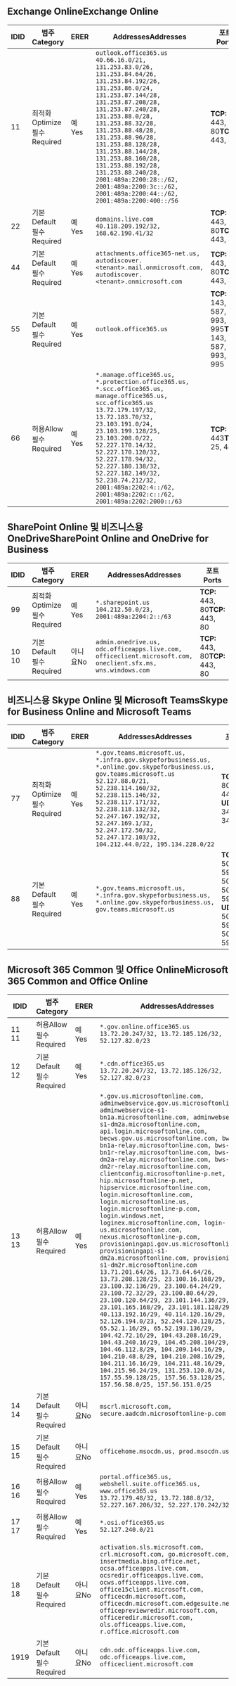 <!--THIS FILE IS AUTOMATICALLY GENERATED. MANUAL CHANGES WILL BE OVERWRITTEN.-->
<!--Please contact the Office 365 Endpoints team with any questions.-->
<!--USGovGCCHigh endpoints version 2019010700-->
<!--File generated 2019-01-07 11:00:18.7418-->

## <a name="exchange-online"></a><span data-ttu-id="faac8-101">Exchange Online</span><span class="sxs-lookup"><span data-stu-id="faac8-101">Exchange Online</span></span>

<span data-ttu-id="faac8-102">ID</span><span class="sxs-lookup"><span data-stu-id="faac8-102">ID</span></span> | <span data-ttu-id="faac8-103">범주</span><span class="sxs-lookup"><span data-stu-id="faac8-103">Category</span></span> | <span data-ttu-id="faac8-104">ER</span><span class="sxs-lookup"><span data-stu-id="faac8-104">ER</span></span> | <span data-ttu-id="faac8-105">Addresses</span><span class="sxs-lookup"><span data-stu-id="faac8-105">Addresses</span></span> | <span data-ttu-id="faac8-106">포트</span><span class="sxs-lookup"><span data-stu-id="faac8-106">Ports</span></span>
-- | -------------------- | --- | ------------------------------------------------------------------------------------------------------------------------------------------------------------------------------------------------------------------------------------------------------------------------------------------------------------------------------------------------------------------------------------------------------------------------------------------------ | -------------------------------
<span data-ttu-id="faac8-107">1</span><span class="sxs-lookup"><span data-stu-id="faac8-107">1</span></span> | <span data-ttu-id="faac8-108">최적화</span><span class="sxs-lookup"><span data-stu-id="faac8-108">Optimize</span></span><BR><span data-ttu-id="faac8-109">필수</span><span class="sxs-lookup"><span data-stu-id="faac8-109">Required</span></span> | <span data-ttu-id="faac8-110">예</span><span class="sxs-lookup"><span data-stu-id="faac8-110">Yes</span></span> | `outlook.office365.us`<BR>`40.66.16.0/21, 131.253.83.0/26, 131.253.84.64/26, 131.253.84.192/26, 131.253.86.0/24, 131.253.87.144/28, 131.253.87.208/28, 131.253.87.240/28, 131.253.88.0/28, 131.253.88.32/28, 131.253.88.48/28, 131.253.88.96/28, 131.253.88.128/28, 131.253.88.144/28, 131.253.88.160/28, 131.253.88.192/28, 131.253.88.240/28, 2001:489a:2200:28::/62, 2001:489a:2200:3c::/62, 2001:489a:2200:44::/62, 2001:489a:2200:400::/56` | <span data-ttu-id="faac8-111">**TCP:** 443, 80</span><span class="sxs-lookup"><span data-stu-id="faac8-111">**TCP:** 443, 80</span></span>
<span data-ttu-id="faac8-112">2</span><span class="sxs-lookup"><span data-stu-id="faac8-112">2</span></span> | <span data-ttu-id="faac8-113">기본</span><span class="sxs-lookup"><span data-stu-id="faac8-113">Default</span></span><BR><span data-ttu-id="faac8-114">필수</span><span class="sxs-lookup"><span data-stu-id="faac8-114">Required</span></span> | <span data-ttu-id="faac8-115">예</span><span class="sxs-lookup"><span data-stu-id="faac8-115">Yes</span></span> | `domains.live.com`<BR>`40.118.209.192/32, 168.62.190.41/32` | <span data-ttu-id="faac8-116">**TCP:** 443, 80</span><span class="sxs-lookup"><span data-stu-id="faac8-116">**TCP:** 443, 80</span></span>
<span data-ttu-id="faac8-117">4</span><span class="sxs-lookup"><span data-stu-id="faac8-117">4</span></span> | <span data-ttu-id="faac8-118">기본</span><span class="sxs-lookup"><span data-stu-id="faac8-118">Default</span></span><BR><span data-ttu-id="faac8-119">필수</span><span class="sxs-lookup"><span data-stu-id="faac8-119">Required</span></span> | <span data-ttu-id="faac8-120">예</span><span class="sxs-lookup"><span data-stu-id="faac8-120">Yes</span></span> | `attachments.office365-net.us, autodiscover.<tenant>.mail.onmicrosoft.com, autodiscover.<tenant>.onmicrosoft.com` | <span data-ttu-id="faac8-121">**TCP:** 443, 80</span><span class="sxs-lookup"><span data-stu-id="faac8-121">**TCP:** 443, 80</span></span>
<span data-ttu-id="faac8-122">5</span><span class="sxs-lookup"><span data-stu-id="faac8-122">5</span></span> | <span data-ttu-id="faac8-123">기본</span><span class="sxs-lookup"><span data-stu-id="faac8-123">Default</span></span><BR><span data-ttu-id="faac8-124">필수</span><span class="sxs-lookup"><span data-stu-id="faac8-124">Required</span></span> | <span data-ttu-id="faac8-125">예</span><span class="sxs-lookup"><span data-stu-id="faac8-125">Yes</span></span> | `outlook.office365.us` | <span data-ttu-id="faac8-126">**TCP:** 143, 25, 587, 993, 995</span><span class="sxs-lookup"><span data-stu-id="faac8-126">**TCP:** 143, 25, 587, 993, 995</span></span>
<span data-ttu-id="faac8-127">6</span><span class="sxs-lookup"><span data-stu-id="faac8-127">6</span></span> | <span data-ttu-id="faac8-128">허용</span><span class="sxs-lookup"><span data-stu-id="faac8-128">Allow</span></span><BR><span data-ttu-id="faac8-129">필수</span><span class="sxs-lookup"><span data-stu-id="faac8-129">Required</span></span> | <span data-ttu-id="faac8-130">예</span><span class="sxs-lookup"><span data-stu-id="faac8-130">Yes</span></span> | `*.manage.office365.us, *.protection.office365.us, *.scc.office365.us, manage.office365.us, scc.office365.us`<BR>`13.72.179.197/32, 13.72.183.70/32, 23.103.191.0/24, 23.103.199.128/25, 23.103.208.0/22, 52.227.170.14/32, 52.227.170.120/32, 52.227.178.94/32, 52.227.180.138/32, 52.227.182.149/32, 52.238.74.212/32, 2001:489a:2202:4::/62, 2001:489a:2202:c::/62, 2001:489a:2202:2000::/63` | <span data-ttu-id="faac8-131">**TCP:** 25, 443</span><span class="sxs-lookup"><span data-stu-id="faac8-131">**TCP:** 25, 443</span></span>

## <a name="sharepoint-online-and-onedrive-for-business"></a><span data-ttu-id="faac8-132">SharePoint Online 및 비즈니스용 OneDrive</span><span class="sxs-lookup"><span data-stu-id="faac8-132">SharePoint Online and OneDrive for Business</span></span>

<span data-ttu-id="faac8-133">ID</span><span class="sxs-lookup"><span data-stu-id="faac8-133">ID</span></span> | <span data-ttu-id="faac8-134">범주</span><span class="sxs-lookup"><span data-stu-id="faac8-134">Category</span></span> | <span data-ttu-id="faac8-135">ER</span><span class="sxs-lookup"><span data-stu-id="faac8-135">ER</span></span> | <span data-ttu-id="faac8-136">Addresses</span><span class="sxs-lookup"><span data-stu-id="faac8-136">Addresses</span></span> | <span data-ttu-id="faac8-137">포트</span><span class="sxs-lookup"><span data-stu-id="faac8-137">Ports</span></span>
-- | -------------------- | --- | ----------------------------------------------------------------------------------------------------------- | ----------------
<span data-ttu-id="faac8-138">9</span><span class="sxs-lookup"><span data-stu-id="faac8-138">9</span></span> | <span data-ttu-id="faac8-139">최적화</span><span class="sxs-lookup"><span data-stu-id="faac8-139">Optimize</span></span><BR><span data-ttu-id="faac8-140">필수</span><span class="sxs-lookup"><span data-stu-id="faac8-140">Required</span></span> | <span data-ttu-id="faac8-141">예</span><span class="sxs-lookup"><span data-stu-id="faac8-141">Yes</span></span> | `*.sharepoint.us`<BR>`104.212.50.0/23, 2001:489a:2204:2::/63` | <span data-ttu-id="faac8-142">**TCP:** 443, 80</span><span class="sxs-lookup"><span data-stu-id="faac8-142">**TCP:** 443, 80</span></span>
<span data-ttu-id="faac8-143">10 </span><span class="sxs-lookup"><span data-stu-id="faac8-143">10</span></span> | <span data-ttu-id="faac8-144">기본</span><span class="sxs-lookup"><span data-stu-id="faac8-144">Default</span></span><BR><span data-ttu-id="faac8-145">필수</span><span class="sxs-lookup"><span data-stu-id="faac8-145">Required</span></span> | <span data-ttu-id="faac8-146">아니요</span><span class="sxs-lookup"><span data-stu-id="faac8-146">No</span></span> | `admin.onedrive.us, odc.officeapps.live.com, officeclient.microsoft.com, oneclient.sfx.ms, wns.windows.com` | <span data-ttu-id="faac8-147">**TCP:** 443, 80</span><span class="sxs-lookup"><span data-stu-id="faac8-147">**TCP:** 443, 80</span></span>

## <a name="skype-for-business-online-and-microsoft-teams"></a><span data-ttu-id="faac8-148">비즈니스용 Skype Online 및 Microsoft Teams</span><span class="sxs-lookup"><span data-stu-id="faac8-148">Skype for Business Online and Microsoft Teams</span></span>

<span data-ttu-id="faac8-149">ID</span><span class="sxs-lookup"><span data-stu-id="faac8-149">ID</span></span> | <span data-ttu-id="faac8-150">범주</span><span class="sxs-lookup"><span data-stu-id="faac8-150">Category</span></span> | <span data-ttu-id="faac8-151">ER</span><span class="sxs-lookup"><span data-stu-id="faac8-151">ER</span></span> | <span data-ttu-id="faac8-152">Addresses</span><span class="sxs-lookup"><span data-stu-id="faac8-152">Addresses</span></span> | <span data-ttu-id="faac8-153">포트</span><span class="sxs-lookup"><span data-stu-id="faac8-153">Ports</span></span>
-- | -------------------- | --- | --------------------------------------------------------------------------------------------------------------------------------------------------------------------------------------------------------------------------------------------------------------------------------------------------------------------------------- | --------------------------------------------------
<span data-ttu-id="faac8-154">7</span><span class="sxs-lookup"><span data-stu-id="faac8-154">7</span></span> | <span data-ttu-id="faac8-155">최적화</span><span class="sxs-lookup"><span data-stu-id="faac8-155">Optimize</span></span><BR><span data-ttu-id="faac8-156">필수</span><span class="sxs-lookup"><span data-stu-id="faac8-156">Required</span></span> | <span data-ttu-id="faac8-157">예</span><span class="sxs-lookup"><span data-stu-id="faac8-157">Yes</span></span> | `*.gov.teams.microsoft.us, *.infra.gov.skypeforbusiness.us, *.online.gov.skypeforbusiness.us, gov.teams.microsoft.us`<BR>`52.127.88.0/21, 52.238.114.160/32, 52.238.115.146/32, 52.238.117.171/32, 52.238.118.132/32, 52.247.167.192/32, 52.247.169.1/32, 52.247.172.50/32, 52.247.172.103/32, 104.212.44.0/22, 195.134.228.0/22` | <span data-ttu-id="faac8-158">**TCP:** 443, 80</span><span class="sxs-lookup"><span data-stu-id="faac8-158">**TCP:** 443, 80</span></span><BR><span data-ttu-id="faac8-159">**UDP:** 3478</span><span class="sxs-lookup"><span data-stu-id="faac8-159">**UDP:** 3478</span></span>
<span data-ttu-id="faac8-160">8</span><span class="sxs-lookup"><span data-stu-id="faac8-160">8</span></span> | <span data-ttu-id="faac8-161">기본</span><span class="sxs-lookup"><span data-stu-id="faac8-161">Default</span></span><BR><span data-ttu-id="faac8-162">필수</span><span class="sxs-lookup"><span data-stu-id="faac8-162">Required</span></span> | <span data-ttu-id="faac8-163">예</span><span class="sxs-lookup"><span data-stu-id="faac8-163">Yes</span></span> | `*.gov.teams.microsoft.us, *.infra.gov.skypeforbusiness.us, *.online.gov.skypeforbusiness.us, gov.teams.microsoft.us` | <span data-ttu-id="faac8-164">**TCP:** 5061, 50000-59999</span><span class="sxs-lookup"><span data-stu-id="faac8-164">**TCP:** 5061, 50000-59999</span></span><BR><span data-ttu-id="faac8-165">**UDP:** 50000-59999</span><span class="sxs-lookup"><span data-stu-id="faac8-165">**UDP:** 50000-59999</span></span>

## <a name="microsoft-365-common-and-office-online"></a><span data-ttu-id="faac8-166">Microsoft 365 Common 및 Office Online</span><span class="sxs-lookup"><span data-stu-id="faac8-166">Microsoft 365 Common and Office Online</span></span>

<span data-ttu-id="faac8-167">ID</span><span class="sxs-lookup"><span data-stu-id="faac8-167">ID</span></span> | <span data-ttu-id="faac8-168">범주</span><span class="sxs-lookup"><span data-stu-id="faac8-168">Category</span></span> | <span data-ttu-id="faac8-169">ER</span><span class="sxs-lookup"><span data-stu-id="faac8-169">ER</span></span> | <span data-ttu-id="faac8-170">Addresses</span><span class="sxs-lookup"><span data-stu-id="faac8-170">Addresses</span></span> | <span data-ttu-id="faac8-171">포트</span><span class="sxs-lookup"><span data-stu-id="faac8-171">Ports</span></span>
-- | ------------------- | --- | ------------------------------------------------------------------------------------------------------------------------------------------------------------------------------------------------------------------------------------------------------------------------------------------------------------------------------------------------------------------------------------------------------------------------------------------------------------------------------------------------------------------------------------------------------------------------------------------------------------------------------------------------------------------------------------------------------------------------------------------------------------------------------------------------------------------------------------------------------------------------------------------------------------------------------------------------------------------------------------------------------------------------------------------------------------------------------------------------------------------------------------------------------------------------------------------------------------------------------------------------------------------------------------------------------------------------------------------------------------------------------------------------------------------------------------------------------------------ | ----------------
<span data-ttu-id="faac8-172">11 </span><span class="sxs-lookup"><span data-stu-id="faac8-172">11</span></span> | <span data-ttu-id="faac8-173">허용</span><span class="sxs-lookup"><span data-stu-id="faac8-173">Allow</span></span><BR><span data-ttu-id="faac8-174">필수</span><span class="sxs-lookup"><span data-stu-id="faac8-174">Required</span></span> | <span data-ttu-id="faac8-175">예</span><span class="sxs-lookup"><span data-stu-id="faac8-175">Yes</span></span> | `*.gov.online.office365.us`<BR>`13.72.20.247/32, 13.72.185.126/32, 52.127.82.0/23` | <span data-ttu-id="faac8-176">**TCP:** 443</span><span class="sxs-lookup"><span data-stu-id="faac8-176">**TCP:** 443</span></span>
<span data-ttu-id="faac8-177">12 </span><span class="sxs-lookup"><span data-stu-id="faac8-177">12</span></span> | <span data-ttu-id="faac8-178">기본</span><span class="sxs-lookup"><span data-stu-id="faac8-178">Default</span></span><BR><span data-ttu-id="faac8-179">필수</span><span class="sxs-lookup"><span data-stu-id="faac8-179">Required</span></span> | <span data-ttu-id="faac8-180">예</span><span class="sxs-lookup"><span data-stu-id="faac8-180">Yes</span></span> | `*.cdn.office365.us`<BR>`13.72.20.247/32, 13.72.185.126/32, 52.127.82.0/23` | <span data-ttu-id="faac8-181">**TCP:** 443</span><span class="sxs-lookup"><span data-stu-id="faac8-181">**TCP:** 443</span></span>
<span data-ttu-id="faac8-182">13 </span><span class="sxs-lookup"><span data-stu-id="faac8-182">13</span></span> | <span data-ttu-id="faac8-183">허용</span><span class="sxs-lookup"><span data-stu-id="faac8-183">Allow</span></span><BR><span data-ttu-id="faac8-184">필수</span><span class="sxs-lookup"><span data-stu-id="faac8-184">Required</span></span> | <span data-ttu-id="faac8-185">예</span><span class="sxs-lookup"><span data-stu-id="faac8-185">Yes</span></span> | `*.gov.us.microsoftonline.com, adminwebservice.gov.us.microsoftonline.com, adminwebservice-s1-bn1a.microsoftonline.com, adminwebservice-s1-dm2a.microsoftonline.com, api.login.microsoftonline.com, becws.gov.us.microsoftonline.com, bws-s1-bn1a-relay.microsoftonline.com, bws-s1-bn1r-relay.microsoftonline.com, bws-s1-dm2a-relay.microsoftonline.com, bws-s1-dm2r-relay.microsoftonline.com, clientconfig.microsoftonline-p.net, hip.microsoftonline-p.net, hipservice.microsoftonline.com, login.microsoftonline.com, login.microsoftonline.us, login.microsoftonline-p.com, login.windows.net, loginex.microsoftonline.com, login-us.microsoftonline.com, nexus.microsoftonline-p.com, provisioningapi.gov.us.microsoftonline.com, provisioningapi-s1-dm2a.microsoftonline.com, provisioningapi-s1-dm2r.microsoftonline.com`<BR>`13.71.201.64/26, 13.73.64.64/26, 13.73.208.128/25, 23.100.16.168/29, 23.100.32.136/29, 23.100.64.24/29, 23.100.72.32/29, 23.100.80.64/29, 23.100.120.64/29, 23.101.144.136/29, 23.101.165.168/29, 23.101.181.128/29, 40.113.192.16/29, 40.114.120.16/29, 52.126.194.0/23, 52.244.120.128/25, 65.52.1.16/29, 65.52.193.136/29, 104.42.72.16/29, 104.43.208.16/29, 104.43.240.16/29, 104.45.208.104/29, 104.46.112.8/29, 104.209.144.16/29, 104.210.48.8/29, 104.210.208.16/29, 104.211.16.16/29, 104.211.48.16/29, 104.215.96.24/29, 131.253.120.0/24, 157.55.59.128/25, 157.56.53.128/25, 157.56.58.0/25, 157.56.151.0/25` | <span data-ttu-id="faac8-186">**TCP:** 443</span><span class="sxs-lookup"><span data-stu-id="faac8-186">**TCP:** 443</span></span>
<span data-ttu-id="faac8-187">14 </span><span class="sxs-lookup"><span data-stu-id="faac8-187">14</span></span> | <span data-ttu-id="faac8-188">기본</span><span class="sxs-lookup"><span data-stu-id="faac8-188">Default</span></span><BR><span data-ttu-id="faac8-189">필수</span><span class="sxs-lookup"><span data-stu-id="faac8-189">Required</span></span> | <span data-ttu-id="faac8-190">아니요</span><span class="sxs-lookup"><span data-stu-id="faac8-190">No</span></span> | `mscrl.microsoft.com, secure.aadcdn.microsoftonline-p.com` | <span data-ttu-id="faac8-191">**TCP:** 443</span><span class="sxs-lookup"><span data-stu-id="faac8-191">**TCP:** 443</span></span>
<span data-ttu-id="faac8-192">15 </span><span class="sxs-lookup"><span data-stu-id="faac8-192">15</span></span> | <span data-ttu-id="faac8-193">기본</span><span class="sxs-lookup"><span data-stu-id="faac8-193">Default</span></span><BR><span data-ttu-id="faac8-194">필수</span><span class="sxs-lookup"><span data-stu-id="faac8-194">Required</span></span> | <span data-ttu-id="faac8-195">아니요</span><span class="sxs-lookup"><span data-stu-id="faac8-195">No</span></span> | `officehome.msocdn.us, prod.msocdn.us` | <span data-ttu-id="faac8-196">**TCP:** 443, 80</span><span class="sxs-lookup"><span data-stu-id="faac8-196">**TCP:** 443, 80</span></span>
<span data-ttu-id="faac8-197">16 </span><span class="sxs-lookup"><span data-stu-id="faac8-197">16</span></span> | <span data-ttu-id="faac8-198">허용</span><span class="sxs-lookup"><span data-stu-id="faac8-198">Allow</span></span><BR><span data-ttu-id="faac8-199">필수</span><span class="sxs-lookup"><span data-stu-id="faac8-199">Required</span></span> | <span data-ttu-id="faac8-200">예</span><span class="sxs-lookup"><span data-stu-id="faac8-200">Yes</span></span> | `portal.office365.us, webshell.suite.office365.us, www.office365.us`<BR>`13.72.179.48/32, 13.72.188.8/32, 52.227.167.206/32, 52.227.170.242/32` | <span data-ttu-id="faac8-201">**TCP:** 443, 80</span><span class="sxs-lookup"><span data-stu-id="faac8-201">**TCP:** 443, 80</span></span>
<span data-ttu-id="faac8-202">17 </span><span class="sxs-lookup"><span data-stu-id="faac8-202">17</span></span> | <span data-ttu-id="faac8-203">허용</span><span class="sxs-lookup"><span data-stu-id="faac8-203">Allow</span></span><BR><span data-ttu-id="faac8-204">필수</span><span class="sxs-lookup"><span data-stu-id="faac8-204">Required</span></span> | <span data-ttu-id="faac8-205">예</span><span class="sxs-lookup"><span data-stu-id="faac8-205">Yes</span></span> | `*.osi.office365.us`<BR>`52.127.240.0/21` | <span data-ttu-id="faac8-206">**TCP:** 443</span><span class="sxs-lookup"><span data-stu-id="faac8-206">**TCP:** 443</span></span>
<span data-ttu-id="faac8-207">18 </span><span class="sxs-lookup"><span data-stu-id="faac8-207">18</span></span> | <span data-ttu-id="faac8-208">기본</span><span class="sxs-lookup"><span data-stu-id="faac8-208">Default</span></span><BR><span data-ttu-id="faac8-209">필수</span><span class="sxs-lookup"><span data-stu-id="faac8-209">Required</span></span> | <span data-ttu-id="faac8-210">아니요</span><span class="sxs-lookup"><span data-stu-id="faac8-210">No</span></span> | `activation.sls.microsoft.com, crl.microsoft.com, go.microsoft.com, insertmedia.bing.office.net, ocsa.officeapps.live.com, ocsredir.officeapps.live.com, ocws.officeapps.live.com, office15client.microsoft.com, officecdn.microsoft.com, officecdn.microsoft.com.edgesuite.net, officepreviewredir.microsoft.com, officeredir.microsoft.com, ols.officeapps.live.com, r.office.microsoft.com` | <span data-ttu-id="faac8-211">**TCP:** 443, 80</span><span class="sxs-lookup"><span data-stu-id="faac8-211">**TCP:** 443, 80</span></span>
<span data-ttu-id="faac8-212">19</span><span class="sxs-lookup"><span data-stu-id="faac8-212">19</span></span> | <span data-ttu-id="faac8-213">기본</span><span class="sxs-lookup"><span data-stu-id="faac8-213">Default</span></span><BR><span data-ttu-id="faac8-214">필수</span><span class="sxs-lookup"><span data-stu-id="faac8-214">Required</span></span> | <span data-ttu-id="faac8-215">아니요</span><span class="sxs-lookup"><span data-stu-id="faac8-215">No</span></span> | `cdn.odc.officeapps.live.com, odc.officeapps.live.com, officeclient.microsoft.com` | <span data-ttu-id="faac8-216">**TCP:** 443, 80</span><span class="sxs-lookup"><span data-stu-id="faac8-216">**TCP:** 443, 80</span></span>

